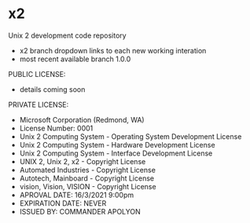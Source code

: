 # x2
Unix 2 development code repository
- x2 branch dropdown links to each new working interation
- most recent available branch 1.0.0

PUBLIC LICENSE:
- details coming soon

PRIVATE LICENSE:
- Microsoft Corporation (Redmond, WA)
- License Number: 0001
- Unix 2 Computing System  - Operating System Development License
- Unix 2 Computing System  - Hardware Development License
- Unix 2 Computing System  - Interface Development License
- UNIX 2, Unix 2, x2       - Copyright License
- Automated Industries     - Copyright License
- Autotech, Mainboard      - Copyright License
- vision, Vision, VISION   - Copyright License
- APROVAL DATE:    16/3/2021 9:00pm
- EXPIRATION DATE: NEVER
- ISSUED BY:       COMMANDER APOLYON
